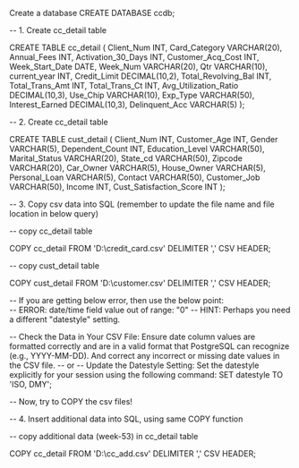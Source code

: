  Create a database 
CREATE DATABASE ccdb;

-- 1. Create cc_detail table

CREATE TABLE cc_detail (
    Client_Num INT,
    Card_Category VARCHAR(20),
    Annual_Fees INT,
    Activation_30_Days INT,
    Customer_Acq_Cost INT,
    Week_Start_Date DATE,
    Week_Num VARCHAR(20),
    Qtr VARCHAR(10),
    current_year INT,
    Credit_Limit DECIMAL(10,2),
    Total_Revolving_Bal INT,
    Total_Trans_Amt INT,
    Total_Trans_Ct INT,
    Avg_Utilization_Ratio DECIMAL(10,3),
    Use_Chip VARCHAR(10),
    Exp_Type VARCHAR(50),
    Interest_Earned DECIMAL(10,3),
    Delinquent_Acc VARCHAR(5)
);


-- 2. Create cc_detail table

CREATE TABLE cust_detail (
    Client_Num INT,
    Customer_Age INT,
    Gender VARCHAR(5),
    Dependent_Count INT,
    Education_Level VARCHAR(50),
    Marital_Status VARCHAR(20),
    State_cd VARCHAR(50),
    Zipcode VARCHAR(20),
    Car_Owner VARCHAR(5),
    House_Owner VARCHAR(5),
    Personal_Loan VARCHAR(5),
    Contact VARCHAR(50),
    Customer_Job VARCHAR(50),
    Income INT,
    Cust_Satisfaction_Score INT
);


-- 3. Copy csv data into SQL (remember to update the file name and file location in below query)

-- copy cc_detail table

COPY cc_detail
FROM 'D:\credit_card.csv' 
DELIMITER ',' 
CSV HEADER;


-- copy cust_detail table

COPY cust_detail
FROM 'D:\customer.csv' 
DELIMITER ',' 
CSV HEADER;



-- If you are getting below error, then use the below point:  
   -- ERROR:  date/time field value out of range: "0"
   -- HINT:  Perhaps you need a different "datestyle" setting.

-- Check the Data in Your CSV File: Ensure date column values are formatted correctly and are in a valid format that PostgreSQL can recognize (e.g., YYYY-MM-DD). And correct any incorrect or missing date values in the CSV file. 
   -- or
-- Update the Datestyle Setting: Set the datestyle explicitly for your session using the following command:
SET datestyle TO 'ISO, DMY';

-- Now, try to COPY the csv files!


-- 4. Insert additional data into SQL, using same COPY function

-- copy additional data (week-53) in cc_detail table

COPY cc_detail
FROM 'D:\cc_add.csv' 
DELIMITER ',' 
CSV HEADER;



